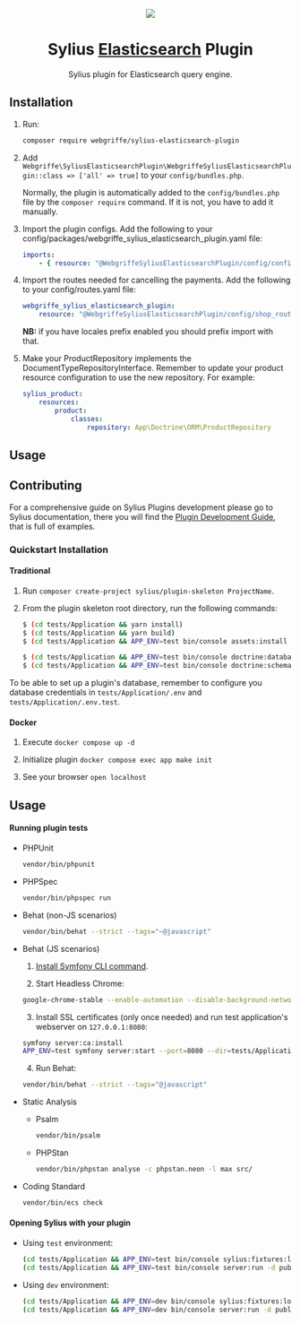 <p align="center">
    <a href="https://sylius.com" target="_blank">
        <img src="https://demo.sylius.com/assets/shop/img/logo.png" />
    </a>
</p>

<h1 align="center">Sylius <a href="https://www.elastic.co/" target="_blank">Elasticsearch</a> Plugin</h1>

<p align="center">Sylius plugin for Elasticsearch query engine.</p>


## Installation

1. Run:
    ```bash
    composer require webgriffe/sylius-elasticsearch-plugin
   ```

2. Add `Webgriffe\SyliusElasticsearchPlugin\WebgriffeSyliusElasticsearchPlugin::class => ['all' => true]` to your `config/bundles.php`.
   
   Normally, the plugin is automatically added to the `config/bundles.php` file by the `composer require` command. If it is not, you have to add it manually.

3. Import the plugin configs. Add the following to your config/packages/webgriffe_sylius_elasticsearch_plugin.yaml file:
   ```yaml
   imports:
       - { resource: "@WebgriffeSyliusElasticsearchPlugin/config/config.php" }
   ```

4. Import the routes needed for cancelling the payments. Add the following to your config/routes.yaml file:
   ```yaml
   webgriffe_sylius_elasticsearch_plugin:
       resource: "@WebgriffeSyliusElasticsearchPlugin/config/shop_routing.php"
   ```
   **NB:** if you have locales prefix enabled you should prefix import with that.

5. Make your ProductRepository implements the DocumentTypeRepositoryInterface. Remember to update your product resource configuration to use the new repository. For example:
   ```yaml
   sylius_product:
       resources:
           product:
               classes:
                   repository: App\Doctrine\ORM\ProductRepository
   ```

## Usage

## Contributing

For a comprehensive guide on Sylius Plugins development please go to Sylius documentation,
there you will find the <a href="https://docs.sylius.com/en/latest/plugin-development-guide/index.html">Plugin Development Guide</a>, that is full of examples.

### Quickstart Installation

#### Traditional

1. Run `composer create-project sylius/plugin-skeleton ProjectName`.

2. From the plugin skeleton root directory, run the following commands:
   
    ```bash
    $ (cd tests/Application && yarn install)
    $ (cd tests/Application && yarn build)
    $ (cd tests/Application && APP_ENV=test bin/console assets:install public)
    
    $ (cd tests/Application && APP_ENV=test bin/console doctrine:database:create)
    $ (cd tests/Application && APP_ENV=test bin/console doctrine:schema:create)
    ```

To be able to set up a plugin's database, remember to configure you database credentials in `tests/Application/.env` and `tests/Application/.env.test`.

#### Docker

1. Execute `docker compose up -d`

2. Initialize plugin `docker compose exec app make init`

3. See your browser `open localhost`

## Usage

#### Running plugin tests

- PHPUnit
  
  ```bash
  vendor/bin/phpunit
  ```

- PHPSpec
  
  ```bash
  vendor/bin/phpspec run
  ```

- Behat (non-JS scenarios)
  
  ```bash
  vendor/bin/behat --strict --tags="~@javascript"
  ```

- Behat (JS scenarios)
    
    1. [Install Symfony CLI command](https://symfony.com/download).
    
    2. Start Headless Chrome:
  
    ```bash
    google-chrome-stable --enable-automation --disable-background-networking --no-default-browser-check --no-first-run --disable-popup-blocking --disable-default-apps --allow-insecure-localhost --disable-translate --disable-extensions --no-sandbox --enable-features=Metal --headless --remote-debugging-port=9222 --window-size=2880,1800 --proxy-server='direct://' --proxy-bypass-list='*' http://127.0.0.1
    ```
    
    3. Install SSL certificates (only once needed) and run test application's webserver on `127.0.0.1:8080`:
  
    ```bash
    symfony server:ca:install
    APP_ENV=test symfony server:start --port=8080 --dir=tests/Application/public --daemon
    ```
    
    4. Run Behat:
  
    ```bash
    vendor/bin/behat --strict --tags="@javascript"
    ```

- Static Analysis
    
    - Psalm
      
      ```bash
      vendor/bin/psalm
      ```
    
    - PHPStan
      
      ```bash
      vendor/bin/phpstan analyse -c phpstan.neon -l max src/  
      ```

- Coding Standard
  
  ```bash
  vendor/bin/ecs check
  ```

#### Opening Sylius with your plugin

- Using `test` environment:
  
    ```bash
    (cd tests/Application && APP_ENV=test bin/console sylius:fixtures:load)
    (cd tests/Application && APP_ENV=test bin/console server:run -d public)
    ```

- Using `dev` environment:
  
    ```bash
    (cd tests/Application && APP_ENV=dev bin/console sylius:fixtures:load)
    (cd tests/Application && APP_ENV=dev bin/console server:run -d public)
    ```
